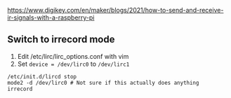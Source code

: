 https://www.digikey.com/en/maker/blogs/2021/how-to-send-and-receive-ir-signals-with-a-raspberry-pi

## Switch to irrecord mode

1. Edit /etc/lirc/lirc_options.conf with vim
2. Set `device = /dev/lirc0` to `/dev/lirc1`

```
/etc/init.d/lircd stop
mode2 -d /dev/lirc0 # Not sure if this actually does anything
irrecord
```

